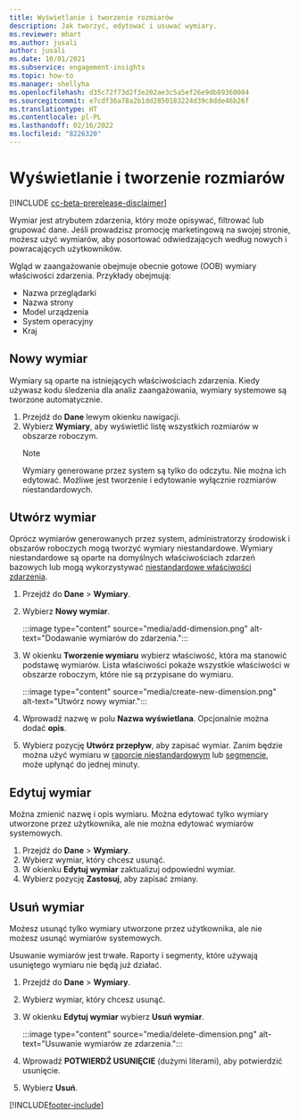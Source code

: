 ```yaml
---
title: Wyświetlanie i tworzenie rozmiarów
description: Jak tworzyć, edytować i usuwać wymiary.
ms.reviewer: mhart
ms.author: jusali
author: jusali
ms.date: 10/01/2021
ms.subservice: engagement-insights
ms.topic: how-to
ms.manager: shellyha
ms.openlocfilehash: d35c72f73d2f3e202ae3c5a5ef26e9db89360084
ms.sourcegitcommit: e7cdf36a78a2b1dd2850183224d39c8dde46b26f
ms.translationtype: HT
ms.contentlocale: pl-PL
ms.lasthandoff: 02/16/2022
ms.locfileid: "8226320"
---
```

# <a name="view-and-create-dimensions"></a>Wyświetlanie i tworzenie rozmiarów

[!INCLUDE [cc-beta-prerelease-disclaimer](includes/cc-beta-prerelease-disclaimer.md)]

Wymiar jest atrybutem zdarzenia, który może opisywać, filtrować lub grupować dane. Jeśli prowadzisz promocję marketingową na swojej stronie, możesz użyć wymiarów, aby posortować odwiedzających według nowych i powracających użytkowników.  

Wgląd w zaangażowanie obejmuje obecnie gotowe (OOB) wymiary właściwości zdarzenia. Przykłady obejmują:

- Nazwa przeglądarki
- Nazwa strony
- Model urządzenia
- System operacyjny
- Kraj

## <a name="view-dimensions"></a>Nowy wymiar

Wymiary są oparte na istniejących właściwościach zdarzenia. Kiedy używasz kodu śledzenia dla analiz zaangażowania, wymiary systemowe są tworzone automatycznie.

1. Przejdź do **Dane** lewym okienku nawigacji. 
1. Wybierz **Wymiary**, aby wyświetlić listę wszystkich rozmiarów w obszarze roboczym. 
   > [!NOTE]
   > Wymiary generowane przez system są tylko do odczytu. Nie można ich edytować. Możliwe jest tworzenie i edytowanie wyłącznie rozmiarów niestandardowych.

## <a name="create-a-dimension"></a>Utwórz wymiar

Oprócz wymiarów generowanych przez system, administratorzy środowisk i obszarów roboczych mogą tworzyć wymiary niestandardowe. Wymiary niestandardowe są oparte na domyślnych właściwościach zdarzeń bazowych lub mogą wykorzystywać [niestandardowe właściwości zdarzenia](advanced-SDK-implementation.md).

1. Przejdź do **Dane** > **Wymiary**.
1. Wybierz **Nowy wymiar**.

   :::image type="content" source="media/add-dimension.png" alt-text="Dodawanie wymiarów do zdarzenia.":::

1. W okienku **Tworzenie wymiaru** wybierz właściwość, która ma stanowić podstawę wymiarów. Lista właściwości pokaże wszystkie właściwości w obszarze roboczym, które nie są przypisane do wymiaru.
   
   :::image type="content" source="media/create-new-dimension.png" alt-text="Utwórz nowy wymiar.":::
      
3. Wprowadź nazwę w polu **Nazwa wyświetlana**. Opcjonalnie można dodać **opis**.
4. Wybierz pozycję **Utwórz przepływ**, aby zapisać wymiar. Zanim będzie można użyć wymiaru w [raporcie niestandardowym](custom-reports.md) lub [segmencie](segments.md), może upłynąć do jednej minuty. 

## <a name="edit-a-dimension"></a>Edytuj wymiar

Można zmienić nazwę i opis wymiaru. Można edytować tylko wymiary utworzone przez użytkownika, ale nie można edytować wymiarów systemowych.


1. Przejdź do **Dane** > **Wymiary**.
1. Wybierz wymiar, który chcesz usunąć.
1. W okienku **Edytuj wymiar** zaktualizuj odpowiedni wymiar.
1. Wybierz pozycję **Zastosuj**, aby zapisać zmiany.

## <a name="delete-a-dimension"></a>Usuń wymiar

Możesz usunąć tylko wymiary utworzone przez użytkownika, ale nie możesz usunąć wymiarów systemowych.

Usuwanie wymiarów jest trwałe. Raporty i segmenty, które używają usuniętego wymiaru nie będą już działać. 

1. Przejdź do **Dane** > **Wymiary**.
1. Wybierz wymiar, który chcesz usunąć.
1. W okienku **Edytuj wymiar** wybierz **Usuń wymiar**.

   :::image type="content" source="media/delete-dimension.png" alt-text="Usuwanie wymiarów ze zdarzenia.":::

1. Wprowadź **POTWIERDŹ USUNIĘCIE** (dużymi literami), aby potwierdzić usunięcie. 
1. Wybierz **Usuń**.

[!INCLUDE[footer-include](../includes/footer-banner.md)]
